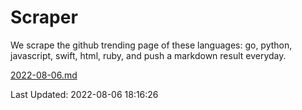 # Scraper

We scrape the github trending page of these languages: go, python, javascript, swift, html, ruby, and push a markdown result everyday.

[2022-08-06.md](https://github.com/henson/Scraper/blob/master/2022-08-06.md)

Last Updated: 2022-08-06 18:16:26